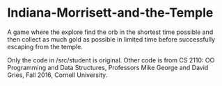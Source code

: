 # Indiana-Morrisett-and-the-Temple
A game where the explore find the orb in the shortest time possible and then collect as much gold as possible in limited time before successfully escaping from the temple.

Only the code in /src/student is original. Other code is from CS 2110: OO Programming and Data Structures, Professors Mike George and David Gries, Fall 2016, Cornell University.
